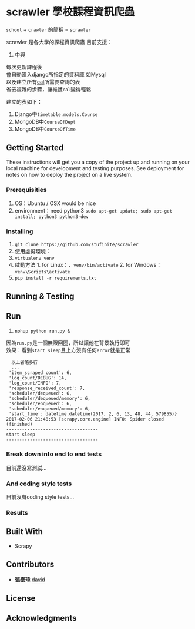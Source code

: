 # scrawler 學校課程資訊爬蟲

`school` + `crawler` 的簡稱 = `scrawler`

scrawler 是各大學的課程資訊爬蟲
目前支援：
1. 中興

每次更新課程後  
會自動匯入django所指定的資料庫  如Mysql  
以及建立所有[cal](https://github.com/stufinite/cal)所需要查詢的表  
省去複雜的步驟，讓維護`cal`變得輕鬆

建立的表如下：
1. Django中`timetable.models.Course`
2. MongoDB中`CourseOfDept`
3. MongoDB中`CourseOfTime`

## Getting Started

These instructions will get you a copy of the project up and running on your local machine for development and testing purposes. See deployment for notes on how to deploy the project on a live system.

### Prerequisities

1. OS：Ubuntu / OSX would be nice
2. environment：need python3 `sudo apt-get update; sudo apt-get install; python3 python3-dev`

### Installing

1. `git clone https://github.com/stufinite/scrawler`
2. 使用虛擬環境：
  1. `virtualenv venv`
  2. 啟動方法
    1. for Linux：`. venv/bin/activate`
    2. for Windows：`venv\Scripts\activate`
3. `pip install -r requirements.txt`

## Running & Testing

## Run

1. `nohup python run.py &`  

因為`run.py`是一個無限回圈，所以讓他在背景執行即可  
效果：看到`start sleep`且上方沒有任何`error`就是正常  
```
  以上省略多行
  ...
 'item_scraped_count': 6,
 'log_count/DEBUG': 14,
 'log_count/INFO': 7,
 'response_received_count': 7,
 'scheduler/dequeued': 6,
 'scheduler/dequeued/memory': 6,
 'scheduler/enqueued': 6,
 'scheduler/enqueued/memory': 6,
 'start_time': datetime.datetime(2017, 2, 6, 13, 48, 44, 579855)}
2017-02-06 21:48:53 [scrapy.core.engine] INFO: Spider closed (finished)
-----------------------------------
start sleep
-----------------------------------

```

### Break down into end to end tests

目前還沒寫測試...

### And coding style tests

目前沒有coding style tests...

### Results


## Built With

* Scrapy

## Contributors

* **張泰瑋** [david](https://github.com/david30907d)

## License

## Acknowledgments

